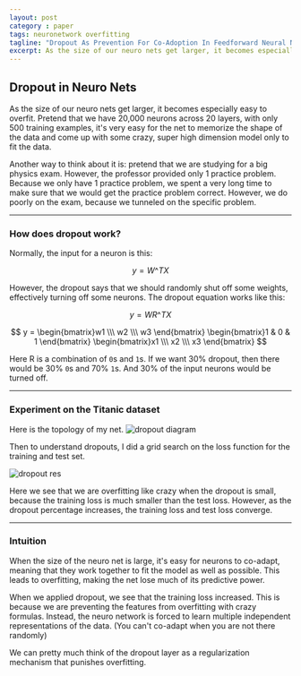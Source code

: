 ```yaml
---
layout: post
category : paper
tags: neuronetwork overfitting
tagline: "Dropout As Prevention For Co-Adoption In Feedforward Neural Net"
excerpt: As the size of our neuro nets get larger, it becomes especially easy to overfit. Pretend that we have 20,000 neurons across 20 layers, with only 500 training examples, it's very easy for the net to memorize the shape of the data and come up with some crazy, super high dimension model only to fit the data. Here I present some visualizations of the effects of dropout.
---
```


## Dropout in Neuro Nets 
  
As the size of our neuro nets get larger, it becomes especially easy to overfit. Pretend that we have 20,000 neurons across 20 layers, with only 500 training examples, it's very easy for the net to memorize the shape of the data and come up with some crazy, super high dimension model only to fit the data.

Another way to think about it is: pretend that we are studying for a big physics exam. However, the professor provided only 1 practice problem. Because we only have 1 practice problem, we spent a very long time to make sure that we would get the practice problem correct. However, we do poorly on the exam, because we tunneled on the specific problem.

---

### How does dropout work? 

Normally, the input for a neuron is this:

$$y=W\^T X$$

However, the dropout says that we should randomly shut off some weights, effectively turning off some neurons. The dropout equation works like this: 

$$y=W R\^T X$$

$$
y = 
\begin{bmatrix}w1 \\\ w2 \\\ w3 \end{bmatrix}
\begin{bmatrix}1 & 0 & 1 \end{bmatrix}
\begin{bmatrix}x1 \\\ x2 \\\ x3 \end{bmatrix}
$$

Here R is a combination of ```0```s and ```1```s. If we want 30% dropout, then there would be 30% ```0```s and 70% ```1```s. And 30% of the input neurons would be turned off.

--- 

### Experiment on the Titanic dataset

Here is the topology of my net.
![dropout diagram]({{site.imgrepo}}/dropout-net-diagram.png )

Then to understand dropouts, I did a grid search on the loss function for the training and test set.

![dropout res]({{site.imgrepo}}/dropout-grid.png )

Here we see that we are overfitting like crazy when the dropout is small, because the training loss is much smaller than the test loss. However, as the dropout percentage increases, the training loss and test loss converge. 

---

### Intuition

When the size of the neuro net is large, it's easy for neurons to co-adapt, meaning that they work together to fit the model as well as possible. This leads to overfitting, making the net lose much of its predictive power.

When we applied dropout, we see that the training loss increased. This is because we are preventing the features from overfitting with crazy formulas. Instead, the neuro network is forced to learn multiple independent representations of the data. (You can't co-adapt when you are not there randomly)

We can pretty much think of the dropout layer as a regularization mechanism that punishes overfitting. 

